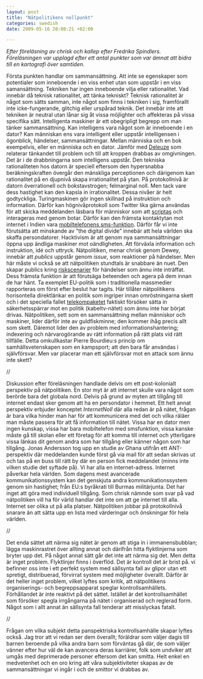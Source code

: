 ```yaml
--- 
layout: post
title: "Nätpolitikens nollpunkt" 
categories: swedish 
date: 2009-05-16 20:08:21 +02:00 

---
```


*Efter föreläsning av chrisk och kallep efter Fredrika Spindlers. Föreläsningen var upplagd efter ett antal punkter som var ämnat att bidra till en kartografi över samtiden.* 

Första punkten handlar om sammansättning. Att inte se egenskaper som potentialer som inneboende i en viss enhet utan som uppstår i en viss samansättning. Tekniken har ingen inneboende vilja eller rationalitet. Vad innebär då teknisk rationalitet, att tänka tekniskt? Teknisk rationalitet är något som sätts samman, inte något som finns i tekniken i sig, framförallt inte icke-fungerande, glitchig eller urspårad teknik. Det innebär inte att tekniken är neutral utan lånar sig åt vissa möjlighter och affekteras på vissa specifika sätt. Intelligenta maskiner är ett obegripligt begrepp om man tänker sammansättning. Kan intelligens vara något som är inneboende i en dator? Kan människan ens vara intelligent eller uppstår intelligensen i ögonblick, händelser, sammansättningar. Mellan människa och en bok exempelvis, eller en människa och en dator. Jämför med [Deleuze](http://www.seedwiki.com/wiki/skensats/vad_ar_filosofi?wikiPageId=184878) som relaterar tänkandet till problem och till att kroppen drabbas av omgivningen. Det är i de drabbningarna som intelligens uppstår. Den tekniska rationaliteten hos datorn är speciell eftersom den hypersnabba beräkningskraften övergår den mänskliga perceptionen och därigenom kan rationalitet på en djupnivå skapa irrationalitet på ytan. På protokollnivå är datorn överrationell och bokstavstrogen; felmarginal noll. Men tack vare dess hastighet kan den kapsla in irrationalitet. Dessa nivåer är helt godtyckliga. Turingmaskinen gör ingen skillnad på instruktion och information. Därför kan högnivåprotokoll som Twitter lika gärna användas för att skicka meddelanden läsbara för människor som att [scriptas](http://fffff.at/500-twitter-zombie-followers-in-3-steps/) och interageras med genom botar. Därför kan den främsta kontaktytan mot internet i Indien vara [mobiltelefonens sms-funktion](http://www.nytimes.com/2009/05/10/weekinreview/10giridharadas.html?ref=weekinreview#). Därför får vi inte förutsätta att minskande av ”the digital divide” innebär att hela världen ska skaffa persondatorer. Hacktivism är att genom nya sammansättningar öppna upp ändliga maskiner mot oändligheten. Att förväxla information och instruktion, idé och uttryck. Nätpolitiken, menar chrisk genom Dewey, innebär att *publics* uppstår genom *issue*, som reaktioner på händelser. Men här måste vi också se att nätpolitiken stundtals är snabbare än nuet. Den skapar publics kring [riskscenarier](2009-04-27-fwd-jonas-andersson-om-natpolitik.html) för händelser som ännu inte inträffat. Dess främsta funktion är att förutsäga beteenden och agera på dem innan de har hänt. Ta exemplet EU-politik som i traditionella massmedier rapporteras om först efter beslut har tagits. Här tillåter nätpolitikens horisontella direktlänkar en politik som ingriper innan omröstningarna skett och i det speciella fallet [telekompaketet](http://www.telekompaketet.se) faktiskt försöker sätta in säkerhetsspärrar mot en politik (kabeltv-nätet) som ännu inte har börjat drivas. Nätpolitiken, sett som en sammansättning mellan människor och maskiner, lider därför inte av guldfiskminne; den kommer ihåg precis allt som skett. Däremot lider den av problem med informationshantering; indexering och närvarogörande av rätt information på rätt plats vid rätt tillfälle. Detta omkullkastar Pierre Bourdieu:s princip om samhällsvetenskapen som en kampsport; att den bara får användas i självförsvar. Men var placerar man ett självförsvar mot en attack som ännu inte skett? 

//

Diskussion efter föreläsningen handlade delvis om ett post-kolonialt perspektiv på nätpolitiken. En stor myt är att internet skulle vara något som berörde bara det globala nord. Delvis på grund av myten att tillgång till internet endast sker genom att ha en persondator i hemmet. Ett helt annat perspektiv erbjuder konceptet *InternetNoll* där alla redan är på nätet, frågan är bara vilka hinder man har för att kommunicera med det och vilka räläer man måste passera för att få information till nätet. Vissa har en dator men ingen kunskap, vissa har bara mobiltelefon med smsfunktion, vissa kanske måste gå till skolan eller ett företag för att komma till internet och ytterligare vissa länkas dit genom andra som har tillgång eller känner någon som har tillgång. Jonas Andersson tog upp en studie av Ghana utifrån ett ANT-perspektiv där meddelanden kunde först gå via mail för att sedan skrivas ut och tas på en buss till rätt by där en person fick meddelandet (minns inte vilken studie det syftade på). Vi har alla en internet-adress. Internet påverkar hela världen. Som dagens mest avancerade kommunikationssystem kan det genskjuta andra kommunikationssystem genom sin hastighet; från EU:s byråkrati till Burmas militärjunta. Det har inget att göra med individuell tillgång. Som chrisk nämnde som svar på vad nätpolitiken vill ha för värld handlar det inte om att ge internet till alla. Internet ser olika ut på alla platser. Nätpolitiken jobbar på protokollnivå snarare än att sätta upp en lista med värderingar och önskningar för hela världen. 

//

Det enda sättet att närma sig nätet är genom att stiga in i immanensbubblan; lägga maskinrastret över allting annat och därifrån hitta flyktlinjerna som bryter upp det. På något annat sätt går det inte att närma sig det. Men detta är inget problem. Flyktlinjer finns i överflöd. Det är kontroll det är brist på. vi befinner oss inte i ett perfekt system med sällsynta fall av glipor utan ett spretigt, distribuerad, förvirrat system med möjligheter överallt. Därför är det heller inget problem, vilket lyftes som kritik, att nätpolitikens organiserings- och begreppsapparat speglar kontrollsamhällets. Förhållandet är inte reaktivt på det sättet. Istället är det kontrollsamhället som försöker spegla irrgångarna på nätet i organiserad och reglerad form. Något som i allt annat än sällsynta fall tenderar att misslyckas fatalt. 


//

Frågan om vilka subjekt detta panspektriska kontrollsamhälle skapar lyftes också. Jag tror att vi redan ser dem överallt; föräldrar som väljer dagis till barnen beroende på vilka andra barn som förväntas gå där, de som väljer vänner efter hur väl de kan avancera deras karriärer, folk som undviker att umgås med deprimerade personer eftersom det kan smitta. Helt enkel en medvetenhet och en oro kring att våra subjektiviteter skapas av de sammansättningar vi ingår i och de smittor vi drabbas av. 
